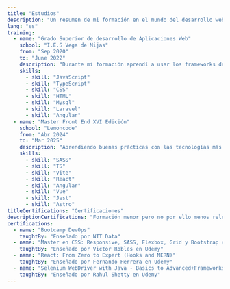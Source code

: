 ```yaml
---
title: "Estudios"
description: "Un resumen de mi formación en el mundo del desarrollo web"
lang: "es"
training:
  - name: "Grado Superior de desarrollo de Aplicaciones Web"
    school: "I.E.S Vega de Mijas"
    from: "Sep 2020"
    to: "June 2022"
    description: "Durante mi formación aprendí a usar los frameworks de Angular y Laravel. Gestión de base de datos con mysql y mucho más"
    skills:
      - skill: "JavaScript"
      - skill: "TypeScript"
      - skill: "CSS"
      - skill: "HTML"
      - skill: "Mysql"
      - skill: "Laravel"
      - skill: "Angular"
  - name: "Master Front End XVI Edición"
    school: "Lemoncode"
    from: "Abr 2024"
    to: "Mar 2025"
    description: "Aprendiendo buenas prácticas con las tecnologías más recientes y demandadas en el frontend"
    skills:
      - skill: "SASS"
      - skill: "TS"
      - skill: "Vite"
      - skill: "React"
      - skill: "Angular"
      - skill: "Vue"
      - skill: "Jest"
      - skill: "Astro"
titleCertifications: "Certificaciones"
descriptionCertifications: "Formación menor pero no por ello menos relevante. Desde una bootcamp a cursos en plataformas online."
certifications:
  - name: "Bootcamp DevOps"
    taughtBy: "Enseñado por NTT Data"
  - name: "Master en CSS: Responsive, SASS, Flexbox, Grid y Bootstrap 4"
    taughtBy: "Enseñado por Victor Robles en Udemy"
  - name: "React: From Zero to Expert (Hooks and MERN)"
    taughtBy: "Enseñado por Fernando Herrera en Udemy"
  - name: "Selenium WebDriver with Java - Basics to Advanced+Frameworks"
    taughtBy: "Enseñado por Rahul Shetty en Udemy"
---
```

